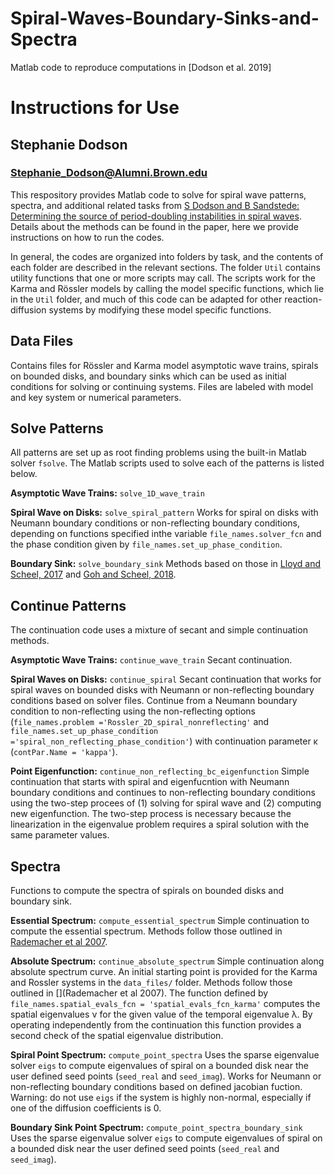 # Spiral-Waves-Boundary-Sinks-and-Spectra
Matlab code to reproduce computations in [Dodson et al. 2019]


# Instructions for Use
## Stephanie Dodson
### Stephanie_Dodson@Alumni.Brown.edu

This respository provides Matlab code to solve for spiral wave patterns, spectra, and additional related tasks from [S Dodson and B Sandstede: Determining the source of period-doubling instabilities in spiral waves](https://arxiv.org/abs/1905.12604). Details about the methods can be found in the paper, here we provide instructions on how to run the codes.

In general, the codes are organized into folders by task, and the contents of each folder are described in the relevant sections. The folder `Util` contains utility functions that one or more scripts may call. The scripts work for the Karma and R&ouml;ssler models by calling the model specific functions, which lie in the `Util` folder, and much of this code can be adapted for other reaction-diffusion systems by modifying these model specific functions.


## Data Files

Contains files for R&ouml;ssler and Karma model asymptotic wave trains, spirals on bounded disks, and boundary sinks which can be used as initial conditions for solving or continuing systems. Files are labeled with model and key system or numerical parameters.

## Solve Patterns

All patterns are set up as root finding problems using the built-in Matlab solver `fsolve`. The Matlab scripts used to solve each of the patterns is listed below.

**Asymptotic Wave Trains:**  `solve_1D_wave_train`

**Spiral Wave on Disks:**  `solve_spiral_pattern`
Works for spiral on disks with Neumann boundary conditions or non-reflecting boundary conditions, depending on functions specified inthe variable `file_names.solver_fcn` and the phase condition given by
`file_names.set_up_phase_condition`.

**Boundary Sink:**  `solve_boundary_sink`
Methods based on those in [Lloyd and Scheel, 2017](https://epubs.siam.org/doi/10.1137/16M1073212) and [Goh and Scheel, 2018](https://londmathsoc.onlinelibrary.wiley.com/doi/full/10.1112/jlms.12122).

## Continue Patterns

The continuation code uses a mixture of secant and simple continuation methods. 

**Asymptotic Wave Trains:** `continue_wave_train`
Secant continuation.

**Spiral Waves on Disks:** `continue_spiral`
Secant continuation that works for spiral waves on bounded disks with Neumann or non-reflecting boundary conditions based on solver files. Continue from a Neumann boundary condition to non-reflecting using the non-reflecting options (`file_names.problem ='Rossler_2D_spiral_nonreflecting'` and
`file_names.set_up_phase_condition ='spiral_non_reflecting_phase_condition'`) with continuation parameter &kappa; (`contPar.Name = 'kappa'`).

**Point Eigenfunction:** `continue_non_reflecting_bc_eigenfunction`
Simple continuation that starts with spiral and eigenfucntion with Neumann boundary conditions and continues to non-reflecting boundary conditions using the two-step procees of (1) solving for spiral wave and (2) computing new eigenfunction. The two-step process is necessary because the linearization in the eigenvalue problem requires a spiral solution with the same parameter values.


## Spectra

Functions to compute the spectra of spirals on bounded disks and boundary sink.

**Essential Spectrum:** `compute_essential_spectrum`
Simple continuation to compute the essential spectrum. Methods follow those outlined in [Rademacher et al 2007](https://www.sciencedirect.com/science/article/pii/S0167278907000863?via%3Dihub).

**Absolute Spectrum:** `continue_absolute_spectrum`
Simple continuation along absolute spectrum curve. An initial starting point is provided for the Karma and Rossler systems in the `data_files/` folder. Methods follow those outlined in [](Rademacher et al 2007). The function defined by `file_names.spatial_evals_fcn = 'spatial_evals_fcn_karma'` computes the spatial eigenvalues &nu; for the given value of the temporal eigenvalue &lambda;. By operating independently from the continuation this function provides a second check of the spatial eigenvalue distribution.

**Spiral Point Spectrum:** `compute_point_spectra`
Uses the sparse eigenvalue solver `eigs` to compute eigenvalues of spiral on a bounded disk near the user defined seed points (`seed_real` and `seed_imag`). Works for Neumann or non-reflecting boundary conditions based on defined jacobian fuction. Warning: do not use `eigs` if the system is highly non-normal, especially if one of the diffusion coefficients is 0.

**Boundary Sink Point Spectrum:** `compute_point_spectra_boundary_sink`
Uses the sparse eigenvalue solver `eigs` to compute eigenvalues of spiral on a bounded disk near the user defined seed points (`seed_real` and `seed_imag`).

